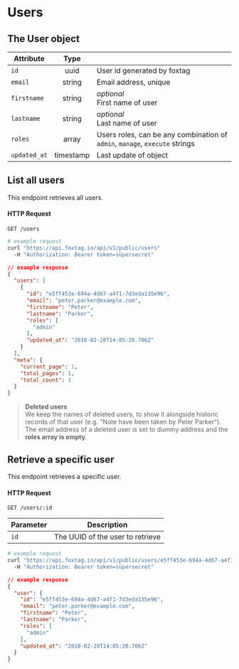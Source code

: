 # Users

## The User object

| Attribute    | Type |       |
| ------------- |:----:| -----|  
| `id`          |  uuid |  User id generated by foxtag | 
| `email`       |  string |  Email address, unique | 
| `firstname`   |   string |  *optional*<br>First name of user | 
| `lastname`    |  string |  *optional*<br>Last name of user | 
| `roles`       | array |   Users roles, can be any combination of `admin`, `manage`, `execute` strings | 
| `updated_at`  | timestamp |  Last update of object |

## List all users

This endpoint retrieves all users.

#### HTTP Request

`GET /users`

```bash
# example request
curl "https://api.foxtag.io/api/v1/public/users"
  -H "Authorization: Bearer token=süpersecret"
```
```json
// example response
{
  "users": [
    {
      "id": "e5ff453e-694a-4d67-a4f1-7d3eda135e96",             
      "email": "peter.parker@example.com",
      "firstname": "Peter",
      "lastname": "Parker",
      "roles": [
        "admin"
      ],
      "updated_at": "2018-02-28T14:05:20.706Z"
    }
  ],
  "meta": {
    "current_page": 1,
    "total_pages": 1,
    "total_count": 1
  }
}
```

> **Deleted users**<br>We keep the names of deleted users, to show it alongside historic records of that user (e.g. "Note have been taken by Peter Parker"). The email address of a deleted user is set to dummy address and the **roles array is empty**.

## Retrieve a specific user

This endpoint retrieves a specific user.

#### HTTP Request

`GET /users/:id`

| Parameter    | Description |
| ------------ | ----- |  
| `id`         |  The UUID of the user to retrieve |

```bash
# example request
curl "https://api.foxtag.io/api/v1/public/users/e5ff453e-694a-4d67-a4f1-7d3eda135e96"
  -H "Authorization: Bearer token=süpersecret"
```
```json
// example response
{
  "user": {
    "id": "e5ff453e-694a-4d67-a4f1-7d3eda135e96",             
    "email": "peter.parker@example.com",
    "firstname": "Peter",
    "lastname": "Parker",
    "roles": [
      "admin"
    ],
    "updated_at": "2018-02-28T14:05:20.706Z"
  }
}
```
